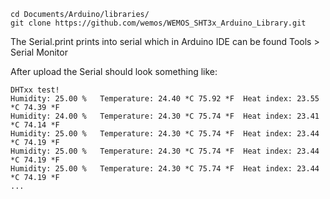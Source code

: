```
cd Documents/Arduino/libraries/
git clone https://github.com/wemos/WEMOS_SHT3x_Arduino_Library.git
```


The Serial.print prints into serial which in Arduino IDE can be found Tools > Serial Monitor

After upload the Serial should look something like:
```
DHTxx test!
Humidity: 25.00 %	Temperature: 24.40 *C 75.92 *F	Heat index: 23.55 *C 74.39 *F
Humidity: 24.00 %	Temperature: 24.30 *C 75.74 *F	Heat index: 23.41 *C 74.14 *F
Humidity: 25.00 %	Temperature: 24.30 *C 75.74 *F	Heat index: 23.44 *C 74.19 *F
Humidity: 25.00 %	Temperature: 24.30 *C 75.74 *F	Heat index: 23.44 *C 74.19 *F
Humidity: 25.00 %	Temperature: 24.30 *C 75.74 *F	Heat index: 23.44 *C 74.19 *F
...
```
